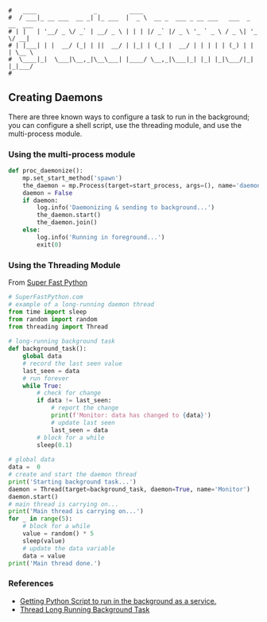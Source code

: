 ```text
#   ____                _         ____
#  / ___|_ __ ___  __ _| |_ ___  |  _ \  __ _  ___ _ __ ___   ___  _ __  ___
# | |   | '__/ _ \/ _` | __/ _ \ | | | |/ _` |/ _ \ '_ ` _ \ / _ \| '_ \/ __|
# | |___| | |  __/ (_| | ||  __/ | |_| | (_| |  __/ | | | | | (_) | | | \__ \
#  \____|_|  \___|\__,_|\__\___| |____/ \__,_|\___|_| |_| |_|\___/|_| |_|___/
#
```

## Creating Daemons

There are three known ways to configure a task to run in the background; you can configure a shell script, use
the threading module, and use the multi-process module.

### Using the multi-process module

```python
def proc_daemonize():
    mp.set_start_method('spawn')
    the_daemon = mp.Process(target=start_process, args=(), name='daemon', daemon=True)
    daemon = False
    if daemon:
        log.info('Daemonizing & sending to background...')
        the_daemon.start()
        the_daemon.join()
    else:
        log.info('Running in foreground...')
        exit(0)
```

### Using the Threading Module

From [Super Fast Python](https://superfastpython.com/thread-long-running-background-task/)

```python
# SuperFastPython.com
# example of a long-running daemon thread
from time import sleep
from random import random
from threading import Thread
 
# long-running background task
def background_task():
    global data
    # record the last seen value
    last_seen = data
    # run forever
    while True:
        # check for change
        if data != last_seen:
            # report the change
            print(f'Monitor: data has changed to {data}')
            # update last seen
            last_seen = data
        # block for a while
        sleep(0.1)
 
# global data
data =  0
# create and start the daemon thread
print('Starting background task...')
daemon = Thread(target=background_task, daemon=True, name='Monitor')
daemon.start()
# main thread is carrying on...
print('Main thread is carrying on...')
for _ in range(5):
    # block for a while
    value = random() * 5
    sleep(value)
    # update the data variable
    data = value
print('Main thread done.')
```

### References

- [Getting Python Script to run in the background as a service.](https://blog.scphillips.com/posts/2013/07/getting-a-python-script-to-run-in-the-background-as-a-service-on-boot/)
- [Thread Long Running Background Task](https://superfastpython.com/thread-long-running-background-task/)

